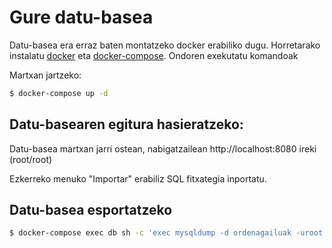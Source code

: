 # Gure datu-basea

Datu-basea era erraz baten montatzeko docker erabiliko dugu. Horretarako instalatu [docker](https://docs.docker.com/engine/install/ubuntu/) eta [docker-compose](https://docs.docker.com/compose/install/). Ondoren exekutatu komandoak

Martxan jartzeko:

```bash
$ docker-compose up -d
```

## Datu-basearen egitura hasieratzeko:

Datu-basea martxan jarri ostean, nabigatzailean http://localhost:8080 ireki (root/root)

Ezkerreko menuko "Importar" erabiliz SQL fitxategia inportatu.

## Datu-basea esportatzeko

```bash
$ docker-compose exec db sh -c 'exec mysqldump -d ordenagailuak -uroot -proot' > db.sql
```
